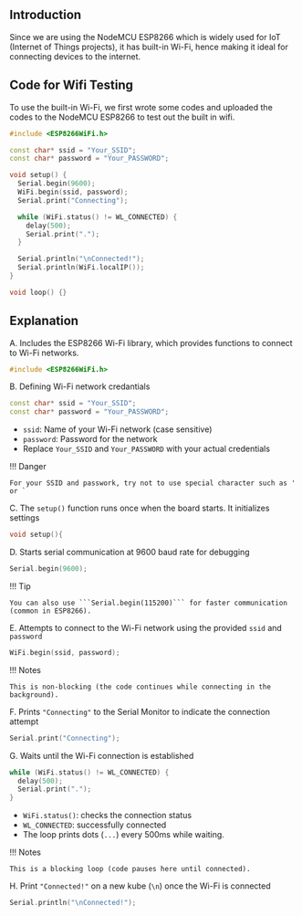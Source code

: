 ## Introduction
Since we are using the NodeMCU ESP8266 which is widely used for IoT (Internet of Things projects), it has built-in Wi-Fi, hence making it ideal for connecting devices to the internet. 

## Code for Wifi Testing
To use the built-in Wi-Fi, we first wrote some codes and uploaded the codes to the NodeMCU ESP8266 to test out the built in wifi. 

```cpp
#include <ESP8266WiFi.h>

const char* ssid = "Your_SSID";
const char* password = "Your_PASSWORD";

void setup() {
  Serial.begin(9600);
  WiFi.begin(ssid, password);
  Serial.print("Connecting");

  while (WiFi.status() != WL_CONNECTED) {
    delay(500);
    Serial.print(".");
  }

  Serial.println("\nConnected!");
  Serial.println(WiFi.localIP());
}

void loop() {}

```

## Explanation 

A. Includes the ESP8266 Wi-Fi library, which provides functions to connect to Wi-Fi networks.

```cpp
#include <ESP8266WiFi.h>
```

B. Defining Wi-Fi network credantials

```cpp
const char* ssid = "Your_SSID";
const char* password = "Your_PASSWORD";
```

  - ```ssid```: Name of your Wi-Fi network (case sensitive)
  - ```password```: Password for the network
  - Replace ```Your_SSID``` and ```Your_PASSWORD``` with your actual credentials

!!! Danger 

    For your SSID and passwork, try not to use special character such as ' or ` 

C. The ```setup()``` function runs once when the board starts. It initializes settings

```cpp
void setup(){

```

D. Starts serial communication at 9600 baud rate for debugging

```cpp
Serial.begin(9600);
```

!!! Tip 

    You can also use ```Serial.begin(115200)``` for faster communication (common in ESP8266).

E. Attempts to connect to the Wi-Fi network using the provided ```ssid``` and ```password```

```cpp
WiFi.begin(ssid, password);
```

!!! Notes 

    This is non-blocking (the code continues while connecting in the background).

F. Prints ```"Connecting"``` to the Serial Monitor to indicate the connection attempt

```cpp
Serial.print("Connecting");
```

G. Waits until the Wi-Fi connection is established

```cpp
while (WiFi.status() != WL_CONNECTED) {
  delay(500);
  Serial.print(".");
}
```

  - ```WiFi.status()```: checks the connection status
  - ```WL_CONNECTED```: successfully connected
  - The loop prints dots (```...```) every 500ms while waiting. 

!!! Notes 

    This is a blocking loop (code pauses here until connected).

H. Print ```"Connected!"``` on a new kube (```\n```) once the Wi-Fi is connected

```cpp
Serial.println("\nConnected!");
```


